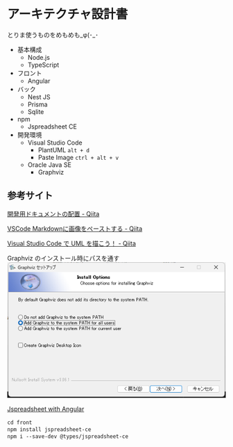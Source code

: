 # アーキテクチャ設計書

とりま使うものをめもめも_φ(･_･

- 基本構成
  - Node.js
  - TypeScript
- フロント
  - Angular
- バック
  - Nest JS
  - Prisma
  - Sqlite
- npm
  - Jspreadsheet CE
- 開発環境
  - Visual Studio Code
    - PlantUML `alt + d`
    - Paste Image `ctrl + alt + v`
  - Oracle Java SE
    - Graphviz

## 参考サイト

[開発用ドキュメントの配置 - Qiita](https://qiita.com/hakaicode/items/f4ad5fc45233d24e7961)

[VSCode Markdownに画像をペーストする - Qiita](https://qiita.com/P-man_Brown/items/31a0f1cc8d108b2d88f6#:~:text=Paste%20Image%20%E3%81%AE%E5%88%A9%E7%94%A8%E6%96%B9%E6%B3%95%E3%81%A8%E8%A8%AD%E5%AE%9A&text=%E4%BD%BF%E3%81%84%E6%96%B9%E3%81%AF%E9%9D%9E%E5%B8%B8%E3%81%AB%E7%B0%A1%E5%8D%98,%E7%94%BB%E5%83%8F%E3%82%82%E4%BF%9D%E5%AD%98%E3%81%95%E3%82%8C%E3%81%BE%E3%81%99%E3%80%82)

[Visual Studio Code で UML を描こう！ - Qiita](https://qiita.com/couzie/items/9dedb834c5aff09ea7b2)

Graphviz のインストール時にパスを通す
![Graphviz インストール時](./image2220221105-144256.png)

[Jspreadsheet with Angular](https://bossanova.uk/jspreadsheet/v4/examples/angular)

```shell
cd front
npm install jspreadsheet-ce
npm i --save-dev @types/jspreadsheet-ce
```
